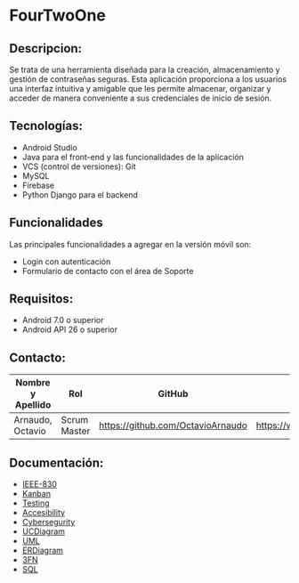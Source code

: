 # FourTwoOne

## Descripcion:

Se trata de una herramienta diseñada para la creación, almacenamiento y gestión de contraseñas seguras. Esta aplicación proporciona a los usuarios una interfaz intuitiva y amigable que les permite almacenar, organizar y acceder de manera conveniente a sus credenciales de inicio de sesión.

## Tecnologías:

- Android Studio
- Java para el front-end y las funcionalidades de la aplicación
- VCS (control de versiones): Git
- MySQL
- Firebase
- Python Django para el backend

## Funcionalidades
Las principales funcionalidades a agregar en la versión móvil son:
- Login con autenticación
- Formulario de contacto con el área de Soporte

## Requisitos:

- Android 7.0 o superior
- Android API 26 o superior

## Contacto:

|Nombre y Apellido|Rol|GitHub|LinkedIn|
|----|----|----|----|
|Arnaudo, Octavio|Scrum Master|https://github.com/OctavioArnaudo|https://www.linkedin.com/in/octavioarnaudo/|

## Documentación:

- [IEEE-830](https://github.com/octavioarnaudo/Integrador/blob/main/docs/IEEE830.docx)
- [Kanban](https://github.com/users/octavioarnaudo/projects/1)
- [Testing](https://github.com/octavioarnaudo/Integrador/blob/main/docs/IEEE29119.docx)
- [Accesibility](https://github.com/octavioarnaudo/Integrador/wiki/Accesibility.md)
- [Cybersegurity](https://github.com/octavioarnaudo/Integrador/wiki/Cybersegurity.md)
- [UCDiagram](https://github.com/octavioarnaudo/Integrador/blob/main/docs/UseCaseDiagram.png)
- [UML](https://github.com/octavioarnaudo/Integrador/blob/main/docs/ClassDiagram.png)
- [ERDiagram](https://github.com/octavioarnaudo/Integrador/blob/main/docs/EntityRelationDiagram.png)
- [3FN](https://github.com/octavioarnaudo/Integrador/blob/main/docs/RelationalDiagram.png)
- [SQL](https://github.com/octavioarnaudo/Integrador/blob/main/docs/script.sql)
